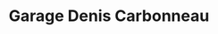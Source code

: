 ---
title: "Garage Denis Carbonneau"
url: /saint-boniface/garage-denis-carbonneau/
shop: car repair
---